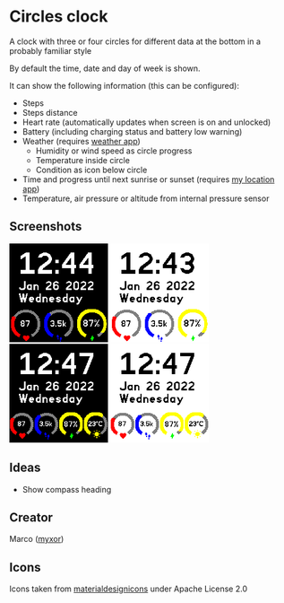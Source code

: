 # Circles clock

A clock with three or four circles for different data at the bottom in a probably familiar style

By default the time, date and day of week is shown.

It can show the following information (this can be configured):
  * Steps
  * Steps distance
  * Heart rate (automatically updates when screen is on and unlocked)
  * Battery (including charging status and battery low warning)
  * Weather (requires [weather app](https://banglejs.com/apps/#weather))
       * Humidity or wind speed as circle progress
       * Temperature inside circle
       * Condition as icon below circle
  * Time and progress until next sunrise or sunset (requires [my location app](https://banglejs.com/apps/#mylocation))
  * Temperature, air pressure or altitude from internal pressure sensor

## Screenshots
![Screenshot dark theme](screenshot-dark.png)
![Screenshot light theme](screenshot-light.png)
![Screenshot dark theme with four circles](screenshot-dark-4.png)
![Screenshot light theme with four circles](screenshot-light-4.png)

## Ideas
* Show compass heading

## Creator
Marco ([myxor](https://github.com/myxor))

## Icons
Icons taken from [materialdesignicons](https://materialdesignicons.com) under Apache License 2.0
